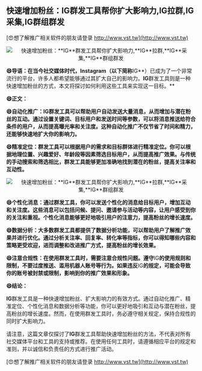 ## **快速增加粉丝：**IG**群发工具帮你扩大影响力,**IG**拉群,**IG**采集,**IG**群组群发**

[😍想了解推广相关软件的朋友请登录 http://www.vst.tw](http://www.vst.tw)

 <center><img src="https://vst.tw/MP4/tuiguang/png/2.png" alt="快速增加粉丝：**IG**群发工具帮你扩大影响力,**IG**拉群,**IG**采集,**IG**群组群发"></center>

**😄导语：在当今社交媒体时代，Instagram（以下简称**IG**）已成为了一个非常流行的平台，许多人都希望能够通过其扩大自己的影响力。**IG**群发工具则是一种快速增加粉丝的方式，本文将探讨如何利用这些工具来实现这一目标。**

**😄正文：**

**😄自动化推广：**IG**群发工具可以帮助用户自动发送大量消息，从而增加与潜在粉丝的互动。通过设置关键词、目标用户和发送时间等参数，可以将消息推送给符合条件的用户，从而提高曝光率和关注度。这种自动化推广不仅节省了时间和精力，还能够快速地扩大你的影响力。**

**😄精准定位：群发工具可以根据用户的需求和目标群体进行精准定位。你可以根据地理位置、兴趣爱好、年龄段等因素筛选目标用户，从而提高推广效果。与传统的手动搜索和筛选相比，群发工具能够更加准确地找到潜在的粉丝，提高关注率和互动性。**

 <center><img src="https://vst.tw/MP4/tuiguang/png/7.png" alt="快速增加粉丝：**IG**群发工具帮你扩大影响力,**IG**拉群,**IG**采集,**IG**群组群发"></center>

**😄个性化消息：通过群发工具，你可以发送个性化的消息给目标用户，增加互动和关注度。这些消息可以包括问候、提问、邀请参与活动等内容，让用户感受到你的关注和重视。个性化消息能够更好地吸引用户的注意力，提高粉丝的增长速度。**

**😄数据分析：大多数群发工具都提供了数据分析功能，可以帮助用户了解推广效果并进行优化。通过分析关注率、回复率、转化率等指标，你可以得知哪些内容和策略更受欢迎，进而调整和改进推广方式，提高粉丝的增长效果。**

**😄注意合规性：在使用群发工具时，需要注意合规性问题。遵守**IG**的使用规则和限制，不要过度推送、滥用机器人账号等行为。如果违反**IG**的规定，可能会导致你的账号被封禁或限制，影响到你的推广效果和形象。**

**😄结论：**

**IG**群发工具是一种快速增加粉丝、扩大影响力的有效方式。通过自动化推广、精准定位、个性化消息和数据分析等功能，你可以更好地吸引和互动与潜在粉丝，提高粉丝的增长速度。然而，在使用群发工具时，务必遵守相关规定，保持合规性的同时扩大影响力。

请注意，这篇文章仅探讨了**IG**群发工具帮助快速增加粉丝的方法，不代表对所有社交媒体平台和工具的支持或推荐。在使用任何工具时，请遵循相应平台的规定和准则，并以诚信和负责任的方式进行推广活动。

[😍想了解推广相关软件的朋友请登录 http://www.vst.tw](http://www.vst.tw)



